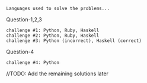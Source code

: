 ```
Languages used to solve the problems...
```
Question-1,2,3
```
challenge #1: Python, Ruby, Haskell
challenge #2: Python, Ruby, Haskell
challenge #3: Python (incorrect), Haskell (correct)
```
Question-4 
```
challenge #4: Python
```
//TODO: Add the remaining solutions later
